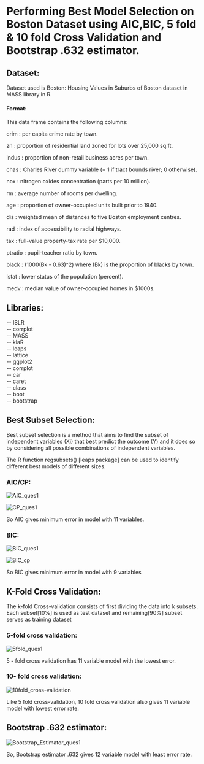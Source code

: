 # Performing Best Model Selection on Boston Dataset using AIC,BIC, 5 fold & 10 fold Cross Validation and Bootstrap .632 estimator.
## Dataset: 
Dataset used is Boston: Housing Values in Suburbs of Boston dataset in MASS library in R. 

#### Format: 
This data frame contains the following columns:

crim :
per capita crime rate by town.

zn :
proportion of residential land zoned for lots over 25,000 sq.ft.

indus :
proportion of non-retail business acres per town.

chas :
Charles River dummy variable (= 1 if tract bounds river; 0 otherwise).

nox :
nitrogen oxides concentration (parts per 10 million).

rm :
average number of rooms per dwelling.

age :
proportion of owner-occupied units built prior to 1940.

dis :
weighted mean of distances to five Boston employment centres.

rad :
index of accessibility to radial highways.

tax :
full-value property-tax rate per \$10,000.

ptratio :
pupil-teacher ratio by town.

black :
\(1000(Bk - 0.63)^2\) where \(Bk\) is the proportion of blacks by town.

lstat :
lower status of the population (percent).

medv :
median value of owner-occupied homes in \$1000s.

## Libraries: 
-- ISLR <br/>
-- corrplot <br/>
-- MASS <br/>
-- klaR <br/>
-- leaps <br/>
-- lattice <br/>
-- ggplot2 <br/>
-- corrplot <br/>
-- car <br/>
-- caret <br/>
-- class <br/>
-- boot <br/>
-- bootstrap <br/>

## Best Subset Selection: 
Best subset selection is a method that aims to find the subset of independent variables (Xi) that best predict the outcome (Y) and it does so by considering
all possible combinations of independent variables.

The R function regsubsets() [leaps package] can be used to identify different best models of different sizes.

### AIC/CP: 

![AIC_ques1](https://user-images.githubusercontent.com/46763031/148007483-83b9c925-5ee7-4fe3-9bbe-d03cc18f3105.png)

![CP_ques1](https://user-images.githubusercontent.com/46763031/148007489-2e6c9090-9ece-4ee0-94aa-27a553d55249.png)

So AIC gives minimum error in model with 11 variables.

### BIC:

![BIC_ques1](https://user-images.githubusercontent.com/46763031/148007523-d24f0dd4-0b79-45d0-b965-31d8bcbe2629.png)

![BIC_cp](https://user-images.githubusercontent.com/46763031/148007548-eff8b456-3048-4c4a-90af-09ef917121d7.png)

So BIC gives minimum error in model with 9 variables

## K-Fold Cross Validation: 
The k-fold Cross-validation consists of first dividing the data into k subsets. Each subset[10%] is used as test dataset and remaining[90%]
subset serves as training dataset

### 5-fold cross validation: 
![5fold_ques1](https://user-images.githubusercontent.com/46763031/148007623-c33b59f5-1987-45cc-bd4d-3e7fe6c32437.png)

5 - fold cross validation has 11 variable model with the lowest error.

### 10- fold cross validation: 
![10fold_cross-validation](https://user-images.githubusercontent.com/46763031/148007656-1b618b91-207d-4490-9705-d6f6b5b498b7.png)

Like 5 fold cross-validation, 10 fold cross validation also gives 11 variable model with lowest error rate.

## Bootstrap .632 estimator:
![Bootstrap_Estimator_ques1](https://user-images.githubusercontent.com/46763031/148007708-6986cb81-a0fd-4c8b-99e1-a89d5974817d.png)

So, Bootstrap estimator .632 gives 12 variable model with least error rate.













